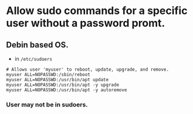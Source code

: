 # Allow sudo commands for a specific user without a password promt.

## Debin based OS.

- in `/etc/sudoers`

```
# Allows user 'myuser' to reboot, update, upgrade, and remove.
myuser ALL=NOPASSWD:/sbin/reboot
myuser ALL=NOPASSWD:/usr/bin/apt update
myuser ALL=NOPASSWD:/usr/bin/apt -y upgrade
myuser ALL=NOPASSWD:/usr/bin/apt -y autoremove
```

### User may not be in sudoers.
